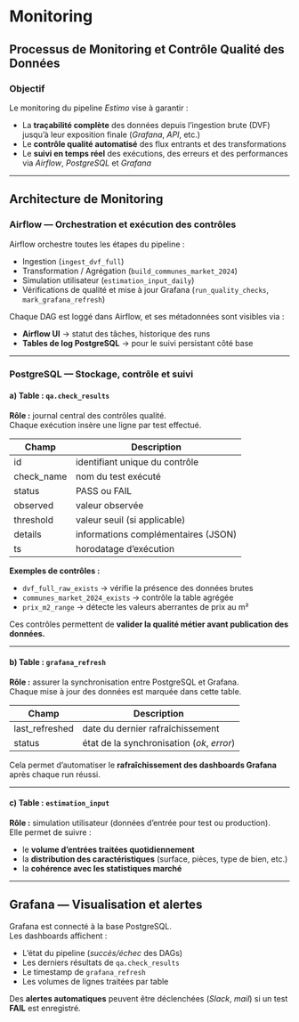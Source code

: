 # Monitoring

## **Processus de Monitoring et Contrôle Qualité des Données**

### Objectif

Le monitoring du pipeline *Estimo* vise à garantir :

- La **traçabilité complète** des données depuis l’ingestion brute (DVF) jusqu’à leur exposition finale (*Grafana*, *API*, etc.)
- Le **contrôle qualité automatisé** des flux entrants et des transformations
- Le **suivi en temps réel** des exécutions, des erreurs et des performances via *Airflow*, *PostgreSQL* et *Grafana*

---

## Architecture de Monitoring

### Airflow — Orchestration et exécution des contrôles

Airflow orchestre toutes les étapes du pipeline :

- Ingestion (`ingest_dvf_full`)
- Transformation / Agrégation (`build_communes_market_2024`)
- Simulation utilisateur (`estimation_input_daily`)
- Vérifications de qualité et mise à jour Grafana (`run_quality_checks`, `mark_grafana_refresh`)

Chaque DAG est loggé dans Airflow, et ses métadonnées sont visibles via :

- **Airflow UI** → statut des tâches, historique des runs  
- **Tables de log PostgreSQL** → pour le suivi persistant côté base

---

### PostgreSQL — Stockage, contrôle et suivi

#### a) Table : `qa.check_results`

**Rôle :** journal central des contrôles qualité.  
Chaque exécution insère une ligne par test effectué.

| Champ | Description |
|-------|--------------|
| id | identifiant unique du contrôle |
| check_name | nom du test exécuté |
| status | PASS ou FAIL |
| observed | valeur observée |
| threshold | valeur seuil (si applicable) |
| details | informations complémentaires (JSON) |
| ts | horodatage d’exécution |

**Exemples de contrôles :**
- `dvf_full_raw_exists` → vérifie la présence des données brutes  
- `communes_market_2024_exists` → contrôle la table agrégée  
- `prix_m2_range` → détecte les valeurs aberrantes de prix au m²  

Ces contrôles permettent de **valider la qualité métier avant publication des données.**

---

#### b) Table : `grafana_refresh`

**Rôle :** assurer la synchronisation entre PostgreSQL et Grafana.  
Chaque mise à jour des données est marquée dans cette table.

| Champ | Description |
|-------|--------------|
| last_refreshed | date du dernier rafraîchissement |
| status | état de la synchronisation (*ok*, *error*) |

Cela permet d’automatiser le **rafraîchissement des dashboards Grafana** après chaque run réussi.

---

#### c) Table : `estimation_input`

**Rôle :** simulation utilisateur (données d’entrée pour test ou production).  
Elle permet de suivre :

- le **volume d’entrées traitées quotidiennement**
- la **distribution des caractéristiques** (surface, pièces, type de bien, etc.)
- la **cohérence avec les statistiques marché**

---

## Grafana — Visualisation et alertes

Grafana est connecté à la base PostgreSQL.  
Les dashboards affichent :

- L’état du pipeline (*succès/échec* des DAGs)
- Les derniers résultats de `qa.check_results`
- Le timestamp de `grafana_refresh`
- Les volumes de lignes traitées par table

Des **alertes automatiques** peuvent être déclenchées (*Slack*, *mail*) si un test **FAIL** est enregistré.
